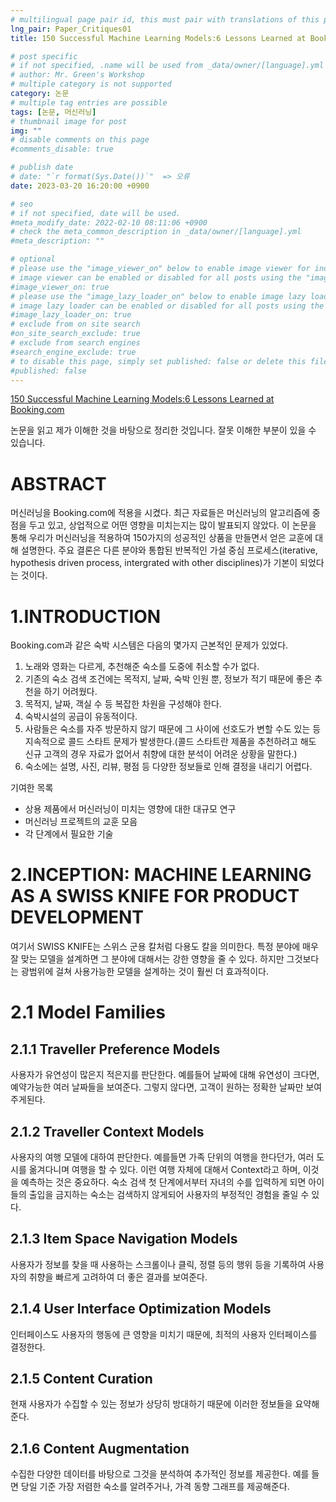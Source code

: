 ```yaml
---
# multilingual page pair id, this must pair with translations of this page. (This name must be unique)
lng_pair: Paper_Critiques01
title: 150 Successful Machine Learning Models:6 Lessons Learned at Booking.com

# post specific
# if not specified, .name will be used from _data/owner/[language].yml
# author: Mr. Green's Workshop
# multiple category is not supported
category: 논문
# multiple tag entries are possible
tags: [논문, 머신러닝]
# thumbnail image for post
img: ""
# disable comments on this page
#comments_disable: true

# publish date
# date: "`r format(Sys.Date())`"  => 오류
date: 2023-03-20 16:20:00 +0900

# seo
# if not specified, date will be used.
#meta_modify_date: 2022-02-10 08:11:06 +0900
# check the meta_common_description in _data/owner/[language].yml
#meta_description: ""

# optional
# please use the "image_viewer_on" below to enable image viewer for individual pages or posts (_posts/ or [language]/_posts folders).
# image viewer can be enabled or disabled for all posts using the "image_viewer_posts: true" setting in _data/conf/main.yml.
#image_viewer_on: true
# please use the "image_lazy_loader_on" below to enable image lazy loader for individual pages or posts (_posts/ or [language]/_posts folders).
# image lazy loader can be enabled or disabled for all posts using the "image_lazy_loader_posts: true" setting in _data/conf/main.yml.
#image_lazy_loader_on: true
# exclude from on site search
#on_site_search_exclude: true
# exclude from search engines
#search_engine_exclude: true
# to disable this page, simply set published: false or delete this file
#published: false
---
```


<!-- outline-start -->

[150 Successful Machine Learning Models:6 Lessons Learned at Booking.com](https://dl.acm.org/doi/abs/10.1145/3292500.3330744)

<!-- outline-end -->
논문을 읽고 제가 이해한 것을 바탕으로 정리한 것입니다. 잘못 이해한 부분이 있을 수 있습니다.

# ABSTRACT
머신러닝을 Booking.com에 적용을 시켰다. 최근 자료들은 머신러닝의 알고리즘에 중점을 두고 있고, 상업적으로 어떤 영향을 미치는지는 많이 발표되지 않았다. 이 논문을 통해 우리가 머신러닝을 적용하여 150가지의 성공적인 상품을 만들면서 얻은 교훈에 대해 설명한다. 주요 결론은 다른 분야와 통합된 반복적인 가설 중심 프로세스(iterative, hypothesis driven process, intergrated with other disciplines)가 기본이 되었다는 것이다.

# 1.INTRODUCTION
Booking.com과 같은 숙박 시스템은 다음의 몇가지 근본적인 문제가 있었다.
1. 노래와 영화는 다르게, 추천해준 숙소를 도중에 취소할 수가 없다.
2. 기존의 숙소 검색 조건에는 목적지, 날짜, 숙박 인원 뿐, 정보가 적기 때문에 좋은 추천을 하기 어려웠다.
3. 목적지, 날짜, 객실 수 등 복잡한 차원을 구성해야 한다.
4. 숙박시설의 공급이 유동적이다.
5. 사람들은 숙소를 자주 방문하지 않기 때문에 그 사이에 선호도가 변할 수도 있는 등 지속적으로 콜드 스타트 문제가 발생한다.(콜드 스타트란 제품을 추천하려고 해도 신규 고객의 경우 자료가 없어서 취향에 대한 분석이 어려운 상황을 말한다.)
6. 숙소에는 설명, 사진, 리뷰, 평점 등 다양한 정보들로 인해 결정을 내리기 어렵다.

기여한 목록
- 상용 제품에서 머신러닝이 미치는 영향에 대한 대규모 연구
- 머신러닝 프로젝트의 교훈 모음
- 각 단계에서 필요한 기술

# 2.INCEPTION: MACHINE LEARNING AS A SWISS KNIFE FOR PRODUCT DEVELOPMENT
여기서 SWISS KNIFE는 스위스 군용 칼처럼 다용도 칼을 의미한다.
특정 분야에 매우 잘 맞는 모델을 설계하면 그 분야에 대해서는 강한 영향을 줄 수 있다. 하지만 그것보다는 광범위에 걸쳐 사용가능한 모델을 설계하는 것이 훨씬 더 효과적이다.

# 2.1 Model Families
## 2.1.1 Traveller Preference Models
사용자가 유연성이 많은지 적은지를 판단한다. 예를들어 날짜에 대해 유연성이 크다면, 예약가능한 여러 날짜들을 보여준다. 그렇지 않다면, 고객이 원하는 정확한 날짜만 보여주게된다.
## 2.1.2 Traveller Context Models
사용자의 여행 모델에 대하여 판단한다. 예를들면 가족 단위의 여행을 한다던가, 여러 도시를 옮겨다니며 여행을 할 수 있다. 이런 여행 자체에 대해서 Context라고 하며, 이것을 예측하는 것은 중요하다. 숙소 검색 첫 단계에서부터 자녀의 수를 입력하게 되면 아이들의 출입을 금지하는 숙소는 검색하지 않게되어 사용자의 부정적인 경험을 줄일 수 있다.
## 2.1.3 Item Space Navigation Models
사용자가 정보를 찾을 때 사용하는 스크롤이나 클릭, 정렬 등의 행위 등을 기록하여 사용자의 취향을 빠르게 고려하여 더 좋은 결과를 보여준다.
## 2.1.4 User Interface Optimization Models
인터페이스도 사용자의 행동에 큰 영향을 미치기 때문에, 최적의 사용자 인터페이스를 결정한다.
## 2.1.5 Content Curation
현재 사용자가 수집할 수 있는 정보가 상당히 방대하기 때문에 이러한 정보들을 요약해준다.
## 2.1.6 Content Augmentation
수집한 다양한 데이터를 바탕으로 그것을 분석하여 추가적인 정보를 제공한다. 예를 들면 당일 기준 가장 저렴한 숙소를 알려주거나, 가격 동향 그래프를 제공해준다.